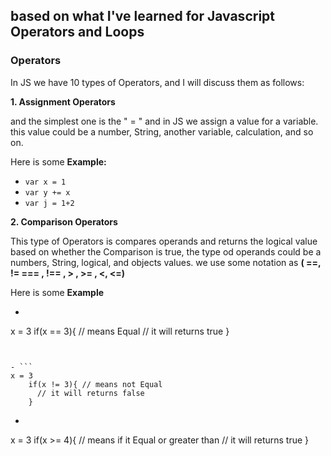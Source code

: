 
## based on what I've learned for Javascript Operators and Loops

### Operators

In JS we have 10 types of Operators, and I will discuss them as follows:

**1. Assignment Operators**

and the simplest one is the " = "  and in JS we assign a value for a variable. this value could be a number, String, another variable, calculation, and so on.

Here is some **Example:**
- ``` var x = 1 ```
- ``` var y += x ```
- ``` var j = 1+2 ```


**2. Comparison Operators**

This type of Operators is compares operands  and returns the logical value based on whether the Comparison is true, the type od operands could be a numbers, String, logical, and objects values. we use some notation as **( ==, != === , !== , > , >= , <, <=)**

Here is some **Example**

- ``` 
x = 3
    if(x == 3){ // means Equal
      // it will returns true
    }
``` 


- ``` 
x = 3
    if(x != 3){ // means not Equal
      // it will returns false
    }
```


- ``` 
x = 3
    if(x >= 4){ // means if it Equal or greater than
      // it will returns true
    }
```




